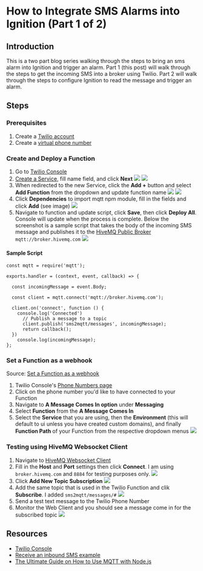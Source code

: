 # How to Integrate SMS Alarms into Ignition (Part 1 of 2)
## Introduction
This is a two part blog series walking through the steps to bring an sms alarm into Ignition and trigger an alarm. Part 1 (this post) will walk through the steps to get the incoming SMS into a broker using Twilio. Part 2 will walk through the steps to configure Ignition to read the message and trigger an alarm.

## Steps
### Prerequisites
1. Create a [Twilio account](https://www.twilio.com/try-twilio)
2. Create a [virtual phone number](https://www.twilio.com/docs/usage/tutorials/how-to-use-your-free-trial-account-namer)

### Create and Deploy a Function
1. Go to [Twilio Console](https://www.twilio.com/console/functions/overview)
2. [Create a Service](https://www.twilio.com/console/functions/overview/services), fill name field, and click **Next**
  <kbd><img src="https://github.com/user-attachments/assets/f862a478-0f86-4790-89c4-a2166ed07bd2" /></kbd>
  <kbd><img src="https://github.com/user-attachments/assets/60e5548c-d44f-4443-81bf-e660ecc2d79f" /></kbd>
3. When redirected to the new Service, click the **Add +** button and select **Add Function** from the dropdown and update function name
  <kbd><img src="https://github.com/user-attachments/assets/07458e62-e402-4d1b-8cef-6729f6a66b14" /></kbd>
  <kbd><img src="https://github.com/user-attachments/assets/39cd2618-a41b-406c-8b6f-9557b02c648b" /></kbd>
4. Click **Dependencies** to import mqtt npm module, fill in the fields and click **Add** (see image)
  <kbd><img src="https://github.com/user-attachments/assets/7dee8341-0567-41f5-b95a-89d656d098f6" /></kbd>
5. Navigate to function and update script, click **Save**, then click **Deploy All**. Console will update when the process is complete. Below the screenshot is a sample script that takes the body of the incoming SMS message and publishes it to the [HiveMQ Public Broker]([url](https://www.hivemq.com/mqtt/public-mqtt-broker/)) `mqtt://broker.hivemq.com` 
  <kbd><img src="https://github.com/user-attachments/assets/1ca1f9a3-0b92-469d-852e-37a91fad1713" /></kbd>

#### Sample Script
```
const mqtt = require('mqtt');

exports.handler = (context, event, callback) => {

  const incomingMessage = event.Body;

  const client = mqtt.connect('mqtt://broker.hivemq.com');

  client.on('connect', function () {
    console.log('Connected')
      // Publish a message to a topic
      client.publish('sms2mqtt/messages', incomingMessage);
      return callback();
  })
	console.log(incomingMessage);
};
```

### Set a Function as a webhook
Source: [Set a Function as a webhook](https://www.twilio.com/docs/serverless/functions-assets/quickstart/receive-sms#set-a-function-as-a-webhook)
1. Twilio Console's [Phone Numbers page](https://www.twilio.com/console/phone-numbers/incoming)
2. Click on the phone number you'd like to have connected to your Function
3. Navigate to **A Message Comes In option** under **Messaging**
4. Select **Function** from the **A Message Comes In**
5. Select the **Service** that you are using, then the **Environment** (this will default to ui unless you have created custom domains), and finally **Function Path** of your Function from the respective dropdown menus
   <kbd><img src="https://github.com/user-attachments/assets/16e80ef1-0675-4268-bd9b-b529d5bbeb8e" /></kbd>

### Testing using HiveMQ Websocket Client
1. Navigate to [HiveMQ Websocket Client](https://www.hivemq.com/demos/websocket-client/)
2. Fill in the **Host** and **Port** settings then click **Connect**. I am using `broker.hivemq.com` and `8884` for testing purposes only.
   <kbd><img src="https://github.com/user-attachments/assets/dc009228-c312-4b15-bc69-bfe7f1b6911a" /></kbd>
3. Click **Add New Topic Subscription**
   <kbd><img src="https://github.com/user-attachments/assets/124f1e99-ba5a-43d8-a53b-295b9882a704" /></kbd>
4. Add the same topic that is used in the Twilio Function and clik **Subscribe**. I added `sms2mqtt/messages/#`
   <kbd><img src="https://github.com/user-attachments/assets/886dbc51-dd0e-4114-8fcd-bca3e14dd406" /></kbd>
5. Send a test text message to the Twilio Phone Number
6. Monitor the Web Client and you should see a message come in for the subscribed topic
   <kbd><img src="https://github.com/user-attachments/assets/f551b8ad-5f89-46ea-b74c-db628e11048b" /></kbd>

## Resources
* [Twilio Console](https://www.twilio.com/console/functions/overview)
* [Receive an inbound SMS example](https://www.twilio.com/docs/serverless/functions-assets/quickstart/receive-sms)
* [The Ultimate Guide on How to Use MQTT with Node.js](https://www.hivemq.com/blog/ultimate-guide-on-how-to-use-mqtt-with-node-js/)
